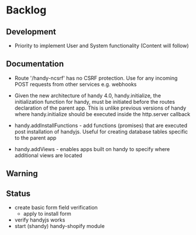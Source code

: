 # Backlog

## Development
* Priority to implement User and System functionality (Content will follow)

## Documentation
* Route '/handy-ncsrf' has no CSRF protection.  Use for any incoming POST requests from other services e.g. webhooks
* Given the new architecture of handy 4.0, handy.initialize, the initialization function for handy, must be initiated before the routes declaration of the parent app.  This is unlike previous versions of handy where handy.initialize should be executed inside the http.server callback

* handy.addInstallFunctions - add functions (promises) that are executed post installation of handyjs.  Useful for creating database tables specific to the parent app

*  handy.addViews - enables apps built on handy to specify where additional views are located

## Warning


## Status
* create basic form field verification
  * apply to install form
* verify handyjs works
* start (shandy) handy-shopify module